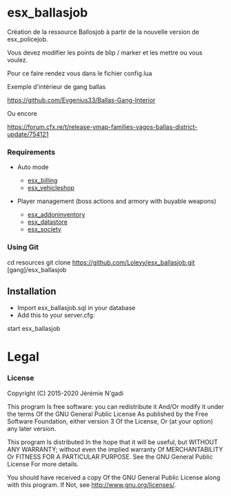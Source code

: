 # esx_ballasjob

Création de la ressource Ballosjob à partir de la nouvelle version de esx_policejob.

Vous devez modifier les points de blip / marker et les mettre ou vous voulez. 

Pour ce faire rendez vous dans le fichier config.lua

Exemple d'intérieur de gang ballas

https://github.com/Evgenius33/Ballas-Gang-Interior

Ou encore

https://forum.cfx.re/t/release-ymap-families-vagos-ballas-district-update/754121


### Requirements
* Auto mode
  * [esx_billing](https://github.com/ESX-Org/esx_billing)
  * [esx_vehicleshop](https://github.com/ESX-Org/esx_vehicleshop)

* Player management (boss actions and armory with buyable weapons)
  * [esx_addoninventory](https://github.com/ESX-Org/esx_addoninventory)
  * [esx_datastore](https://github.com/ESX-Org/esx_datastore)
  * [esx_society](https://github.com/ESX-Org/esx_society)

### Using Git
cd resources
git clone https://github.com/Loleyy/esx_ballasjob.git [gang]/esx_ballasjob



## Installation
- Import esx_ballasjob.sql in your database
- Add this to your server.cfg:

start esx_ballasjob






# Legal
### License

Copyright (C) 2015-2020 Jérémie N'gadi

This program Is free software: you can redistribute it And/Or modify it under the terms Of the GNU General Public License As published by the Free Software Foundation, either version 3 Of the License, Or (at your option) any later version.

This program Is distributed In the hope that it will be useful, but WITHOUT ANY WARRANTY; without even the implied warranty Of MERCHANTABILITY Or FITNESS FOR A PARTICULAR PURPOSE. See the GNU General Public License For more details.

You should have received a copy Of the GNU General Public License along with this program. If Not, see http://www.gnu.org/licenses/.
